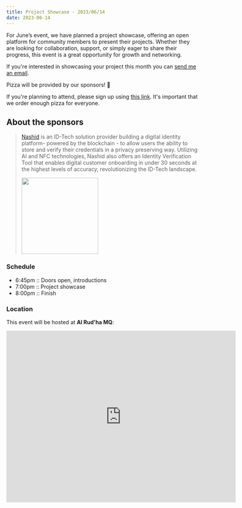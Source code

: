 ```yaml
---
title: Project Showcase - 2023/06/14
date: 2023-06-14
---
```


For June’s event, we have planned a project showcase, offering an open platform for community members to present their projects. Whether they are looking for collaboration, support, or simply eager to share their progress, this event is a great opportunity for growth and networking.

If you're interested in showcasing your project this month you can <a href="mailto:hussein@omango.org?subject=OmanGo Project Showcase">send me an email</a>.

Pizza will be provided by our sponsors! 🍕

If you're planning to attend, please sign up using [this link](https://tally.so/r/3xjP6k). It's important that we order enough pizza for everyone.

## About the sponsors

> [Nashid](https://nashid.io) is an ID-Tech solution provider building a digital identity platform- powered by the blockchain - to allow users the ability to store and verify their credentials in a privacy preserving way. Utilizing AI and NFC technologies, Nashid also offers an Identity Verification Tool that enables digital customer onboarding in under 30 seconds at the highest levels of accuracy, revolutionizing the ID-Tech landscape.
>
> <img style="width: 200px;" src="/images/sponsors/nashid.png" />

### Schedule

- 6:45pm :: Doors open, introductions
- 7:00pm :: Project showcase
- 8:00pm :: Finish

### Location

This event will be hosted at **Al Rud'ha MQ**:

<iframe src="https://www.google.com/maps/embed?pb=!1m14!1m8!1m3!1d14625.339956597429!2d58.4519013!3d23.5923161!3m2!1i1024!2i768!4f13.1!3m3!1m2!1s0x0%3A0x48fc3e1f2086c297!2sAl%20Rud&#39;ha%20MQ!5e0!3m2!1sen!2som!4v1647788219219!5m2!1sen!2som" width="600" height="450" style="border:0;" allowfullscreen="" loading="lazy"></iframe>
